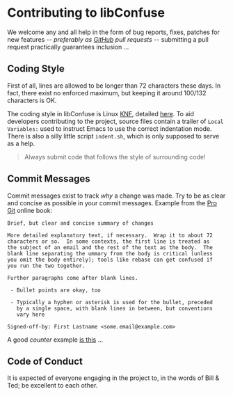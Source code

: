 Contributing to libConfuse
==========================

We welcome any and all help in the form of bug reports, fixes, patches
for new features -- *preferably as [GitHub][github] pull requests* --
submitting a pull request practically guarantees inclusion ...


Coding Style
------------

First of all, lines are allowed to be longer than 72 characters these
days.  In fact, there exist no enforced maximum, but keeping it around
100/132 characters is OK.

The coding style in libConfuse is Linux [KNF][], detailed [here][style].
To aid developers contributing to the project, source files contain a
trailer of `Local Variables:` used to instruct Emacs to use the correct
indentation mode.  There is also a silly little script `indent.sh`,
which is only supposed to serve as a help.

> Always submit code that follows the style of surrounding code!


Commit Messages
---------------

Commit messages exist to track *why* a change was made.  Try to be as
clear and concise as possible in your commit messages.  Example from
the [Pro Git][gitbook] online book:

    Brief, but clear and concise summary of changes
    
    More detailed explanatory text, if necessary.  Wrap it to about 72
    characters or so.  In some contexts, the first line is treated as
    the subject of an email and the rest of the text as the body.  The
    blank line separating the ummary from the body is critical (unless
    you omit the body entirely); tools like rebase can get confused if
    you run the two together.
    
    Further paragraphs come after blank lines.
    
     - Bullet points are okay, too
    
     - Typically a hyphen or asterisk is used for the bullet, preceded
       by a single space, with blank lines in between, but conventions
       vary here
    
    Signed-off-by: First Lastname <some.email@example.com>


A good *counter* example [is this][rambling] ...


Code of Conduct
---------------

It is expected of everyone engaging in the project to, in the words of
Bill & Ted; be excellent to each other.


[github]:   https://github.com/martinh/libconfuse/
[KNF]:      https://en.wikipedia.org/wiki/Kernel_Normal_Form
[style]:    https://www.kernel.org/doc/Documentation/CodingStyle
[gitbook]:  https://git-scm.com/book/ch5-2.html
[rambling]: http://stopwritingramblingcommitmessages.com/

<!--
  -- Local Variables:
  -- mode: markdown
  -- End:
  -->
